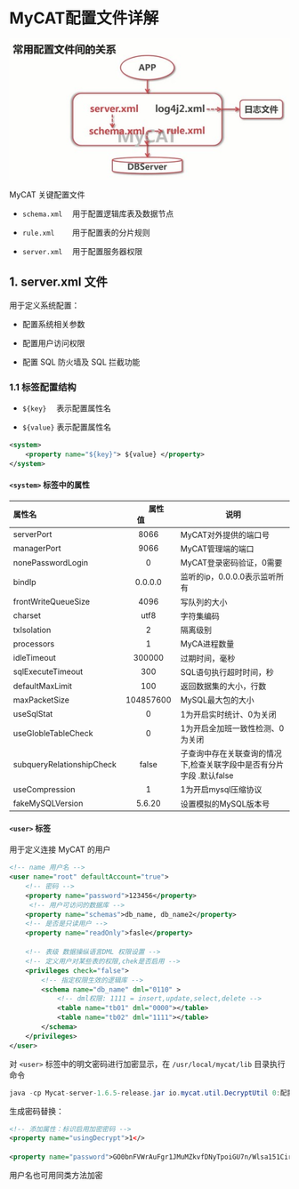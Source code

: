 # MyCAT配置文件详解

![image](../images/15.jpg)

MyCAT 关键配置文件

- `schema.xml` &emsp;用于配置逻辑库表及数据节点

- `rule.xml` &emsp;&emsp;用于配置表的分片规则

- `server.xml` &emsp;用于配置服务器权限

## 1. server.xml 文件

用于定义系统配置：

- 配置系统相关参数

- 配置用户访问权限

- 配置 SQL 防火墙及 SQL 拦截功能

### 1.1 标签配置结构

- `${key}` &emsp;表示配置属性名

- `${value}` 表示配置属性名

```xml
<system>
    <property name="${key}"> ${value} </property>
</system>
```

#### `<system>` 标签中的属性

|属性名|&emsp;&emsp;属性值&emsp;&emsp;|说明|
| :--- |:----:|----|
|serverPort|8066|MyCAT对外提供的端口号|
|managerPort|9066|MyCAT管理端的端口|
|nonePasswordLogin|0|MyCAT登录密码验证，0需要|
|bindIp|0.0.0.0|监听的ip，0.0.0.0表示监听所有|
|frontWriteQueueSize|4096|写队列的大小|
|charset|utf8|字符集编码|
|txIsolation|2|隔离级别|
|processors|1|MyCA进程数量|
|idleTimeout|300000|过期时间，毫秒|
|sqlExecuteTimeout|300|SQL语句执行超时时间，秒|
|defaultMaxLimit|100|返回数据集的大小，行数|
|maxPacketSize|104857600|MySQL最大包的大小|
|useSqlStat|0|1为开启实时统计、0为关闭|
|useGlobleTableCheck|0|1为开启全加班一致性检测、0为关闭|
|subqueryRelationshipCheck|false|子查询中存在关联查询的情况下,检查关联字段中是否有分片字段 .默认false|
|useCompression|1|1为开启mysql压缩协议|
|fakeMySQLVersion|5.6.20|设置模拟的MySQL版本号|

#### `<user>` 标签

用于定义连接 MyCAT 的用户

```xml
<!-- name 用户名 -->
<user name="root" defaultAccount="true">
    <!-- 密码 -->
    <property name="password">123456</property>
     <!-- 用户可访问的数据库 -->
    <property name="schemas">db_name, db_name2</property>
    <!-- 是否是只读用户 -->
    <property name="readOnly">fasle</property>

    <!-- 表级 数据操纵语言DML 权限设置 -->
    <!-- 定义用户对某些表的权限,chek是否启用 -->		
    <privileges check="false">
        <!-- 指定权限生效的逻辑库 -->
        <schema name="db_name" dml="0110" >
            <!-- dml权限: 1111 = insert,update,select,delete -->
            <table name="tb01" dml="0000"></table>
            <table name="tb02" dml="1111"></table>
        </schema>
    </privileges>		
</user>
```

对 `<user>` 标签中的明文密码进行加密显示，在 `/usr/local/mycat/lib` 目录执行命令

```java
java -cp Mycat-server-1.6.5-release.jar io.mycat.util.DecryptUtil 0:配置的用户名:用户密码
```

生成密码替换：

```xml
<!-- 添加属性：标识启用加密密码 -->
<property name="usingDecrypt">1</>

<property name="password">GO0bnFVWrAuFgr1JMuMZkvfDNyTpoiGU7n/Wlsa151CirHQnANVk3NzE3FErx8v6pAcO0ctX3xFecmSr+976QA==</property>
```

用户名也可用同类方法加密



